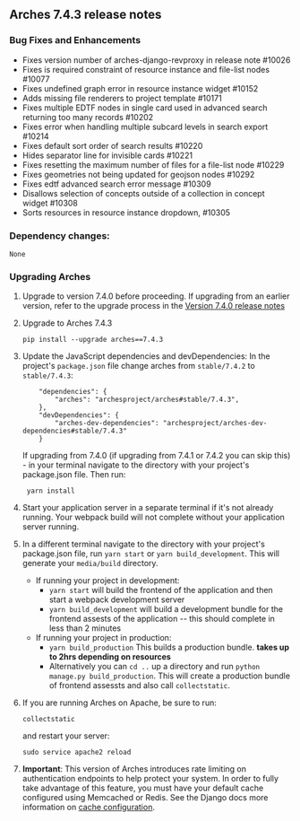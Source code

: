 Arches 7.4.3 release notes
------------------------

### Bug Fixes and Enhancements

- Fixes version number of arches-django-revproxy in release note #10026
- Fixes is required constraint of resource instance and file-list nodes #10077
- Fixes undefined graph error in resource instance widget #10152
- Adds missing file renderers to project template #10171
- Fixes multiple EDTF nodes in single card used in advanced search returning too many records #10202
- Fixes error when handling multiple subcard levels in search export #10214
- Fixes default sort order of search results #10220
- Hides separator line for invisible cards #10221
- Fixes resetting the maximum number of files for a file-list node #10229
- Fixes geometries not being updated for geojson nodes #10292
- Fixes edtf advanced search error message #10309
- Disallows selection of concepts outside of a collection in concept widget #10308
- Sorts resources in resource instance dropdown, #10305


### Dependency changes:
```
None
```

### Upgrading Arches

1. Upgrade to version 7.4.0 before proceeding. If upgrading from an earlier version, refer to the upgrade process in the [Version 7.4.0 release notes](https://github.com/archesproject/arches/blob/dev/7.4.x/releases/7.4.0.md)

2. Upgrade to Arches 7.4.3
    ```
    pip install --upgrade arches==7.4.3
    ```

3. Update the JavaScript dependencies and devDependencies:
    In the project's `package.json` file change arches from `stable/7.4.2` to `stable/7.4.3`:
    ```    
        "dependencies": {
            "arches": "archesproject/arches#stable/7.4.3",
        },
        "devDependencies": {
            "arches-dev-dependencies": "archesproject/arches-dev-dependencies#stable/7.4.3"
        }
    ```
    If upgrading from 7.4.0 (if upgrading from 7.4.1 or 7.4.2 you can skip this) - in your terminal navigate to the directory with your project's package.json file. Then run:

        yarn install


4. Start your application server in a separate terminal if it's not already running. Your webpack build will not complete without your application server running.

5. In a different terminal navigate to the directory with your project's package.json file, run `yarn start` or `yarn build_development`. This will generate your `media/build` directory.
   - If running your project in development:
     -  `yarn start` will build the frontend of the application and then start a webpack development server
      - `yarn build_development` will build a development bundle for the frontend assests of the application -- this should complete in less than 2 minutes
    - If running your project in production:
      - `yarn build_production` This builds a production bundle. **takes up to 2hrs depending on resources**
      - Alternatively you can `cd ..` up a directory and run `python manage.py build_production`. This will create a production bundle of frontend assessts and also call `collectstatic`.
  

6. If you are running Arches on Apache, be sure to run:

    ```
    collectstatic
    ```
    and restart your server:
    ```
    sudo service apache2 reload
    ```

7. **Important**: This version of Arches introduces rate limiting on authentication endpoints to help protect your system. In order to fully take advantage of this feature, you must have  your default cache configured using Memcached or Redis. See the Django docs more information on [cache configuration](https://docs.djangoproject.com/en/3.2/topics/cache/#setting-up-the-cache).
